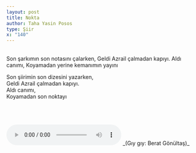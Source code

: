 ```yaml
---
layout: post
title: Nokta
author: Taha Yasin Posos
type: Şiir
x: "140"
---
```

<br/>
Son şarkımın son notasını çalarken,  
Geldi Azrail çalmadan kapıyı.  
Aldı canımı,  
Koyamadan yerine kemanımın yayını  

Son şiirimin son dizesini yazarken,  
Geldi Azrail çalmadan kapıyı.  
Aldı canımı,  
Koyamadan son noktayı  

<br/>
<br/>
<br/>
<audio controls>
 <source src="http://ceriha.com/audios/bb.mp3" type="audio/mp3">
 Your browser does not support the audio tag.
</audio>
_(Gıy gıy: Berat Gönültaş)_
